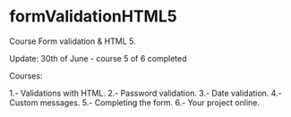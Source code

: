 # formValidationHTML5

Course Form validation & HTML 5.

Update: 30th of June - course 5 of 6 completed

Courses: 

1.- Validations with HTML. 
2.- Password validation. 
3.- Date validation. 
4.- Custom messages. 
5.- Completing the form.
6.- Your project online.
